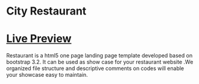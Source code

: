 City Restaurant
========
<a href="https://decoder2201.github.io/City-Restaurant-Project">Live Preview</a>
========
Restaurant is a html5 one page landing page template developed based on bootstrap 3.2. It can be used as show case for your restaurant website .We organized file structure and descriptive comments on codes will enable your showcase easy to maintain.

